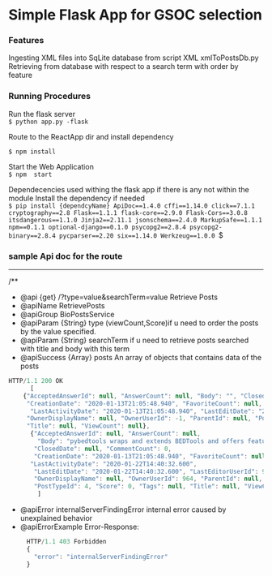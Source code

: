 Simple Flask App for GSOC selection
=============
### Features
Ingesting XML files into SqLite database from script XML xmlToPostsDb.py
Retrieving from database  with respect to a search term with order by feature 


### Running Procedures

Run the flask server <br/>
`$ python app.py -flask `

Route to the ReactApp dir and install dependency <br/>

`$ npm install `

Start the Web Application  <br/>
`$ npm  start `

Dependecencies used withing the flask app if there is any not within the module
Install the dependency if needed <br/>
`$ pip install {dependcyName}
ApiDoc==1.4.0
cffi==1.14.0
click==7.1.1                                                                                  
cryptography==2.8
Flask==1.1.1
flask-core==2.9.0
Flask-Cors==3.0.8
itsdangerous==1.1.0
Jinja2==2.11.1
jsonschema==2.4.0
MarkupSafe==1.1.1
npm==0.1.1
optional-django==0.1.0
psycopg2==2.8.4
psycopg2-binary==2.8.4
pycparser==2.20
six==1.14.0
Werkzeug==1.0.0
`$

### sample Api doc for the route
----
/**
* @api {get} /?type=value&searchTerm=value   Retrieve Posts
* @apiName RetrievePosts
* @apiGroup BioPostsService
* @apiParam {String} type          (viewCount,Score)if u need to order the posts by the value specified.
* @apiParam {String} searchTerm     if u need to retrieve posts searched with title and body with this term
* @apiSuccess {Array}  posts        An array  of objects that contains data of the posts
```javascript
HTTP/1.1 200 OK
      [
    {"AcceptedAnswerId": null, "AnswerCount": null, "Body": "", "ClosedDate": null, "CommentCount": 0,
     "CreationDate": "2020-01-13T21:05:48.940", "FavoriteCount": null, "Id": 11134,
      "LastActivityDate": "2020-01-13T21:05:48.940", "LastEditDate": "2020-01-13T21:05:48.940", "LastEditorUserId": -1,
     "OwnerDisplayName": null, "OwnerUserId": -1, "ParentId": null, "PostTypeId": 5, "Score": 0, "Tags": null,
     "Title": null, "ViewCount": null},
      {"AcceptedAnswerId": null, "AnswerCount": null,
        "Body": "pybedtools wraps and extends BEDTools and offers feature-level manipulations from within Python. ",
       "ClosedDate": null, "CommentCount": 0,
       "CreationDate": "2020-01-13T21:05:48.940", "FavoriteCount": null, "Id": 11135,
      "LastActivityDate": "2020-01-22T14:40:32.600",
       "LastEditDate": "2020-01-22T14:40:32.600", "LastEditorUserId": 964,
       "OwnerDisplayName": null, "OwnerUserId": 964, "ParentId": null,
       "PostTypeId": 4, "Score": 0, "Tags": null, "Title": null, "ViewCount": null}
        ]
```

* @apiError internalServerFindingError  internal error caused by unexplained behavior
* @apiErrorExample Error-Response:
```javascript
     HTTP/1.1 403 Forbidden
     {
       "error": "internalServerFindingError"
     }

```


